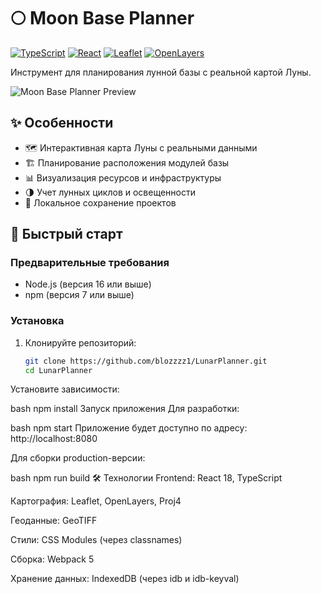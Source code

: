 # 🌕 Moon Base Planner

[![TypeScript](https://img.shields.io/badge/TypeScript-3178C6?logo=typescript&logoColor=white)](https://www.typescriptlang.org/)
[![React](https://img.shields.io/badge/React-61DAFB?logo=react&logoColor=black)](https://reactjs.org/)
[![Leaflet](https://img.shields.io/badge/Leaflet-199900?logo=leaflet&logoColor=white)](https://leafletjs.com/)
[![OpenLayers](https://img.shields.io/badge/OpenLayers-1F6B75?logo=openlayers&logoColor=white)](https://openlayers.org/)

Инструмент для планирования лунной базы с реальной картой Луны.

![Moon Base Planner Preview](https://via.placeholder.com/800x400/0f172a/ffffff?text=Moon+Base+Planner+Screenshot)

## ✨ Особенности

- 🗺️ Интерактивная карта Луны с реальными данными
- 🏗️ Планирование расположения модулей базы
- 📊 Визуализация ресурсов и инфраструктуры
- 🌗 Учет лунных циклов и освещенности
- 💾 Локальное сохранение проектов

## 🚀 Быстрый старт

### Предварительные требования

- Node.js (версия 16 или выше)
- npm (версия 7 или выше)

### Установка

1. Клонируйте репозиторий:
   ```bash
   git clone https://github.com/blozzzz1/LunarPlanner.git
   cd LunarPlanner
Установите зависимости:

bash
npm install
Запуск приложения
Для разработки:

bash
npm start
Приложение будет доступно по адресу: http://localhost:8080

Для сборки production-версии:

bash
npm run build
🛠 Технологии
Frontend: React 18, TypeScript

Картография: Leaflet, OpenLayers, Proj4

Геоданные: GeoTIFF

Стили: CSS Modules (через classnames)

Сборка: Webpack 5

Хранение данных: IndexedDB (через idb и idb-keyval)
